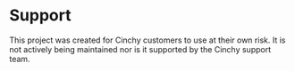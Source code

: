 # Support
This project was created for Cinchy customers to use at their own risk. It is not actively being maintained nor is it supported by the Cinchy support team. 
